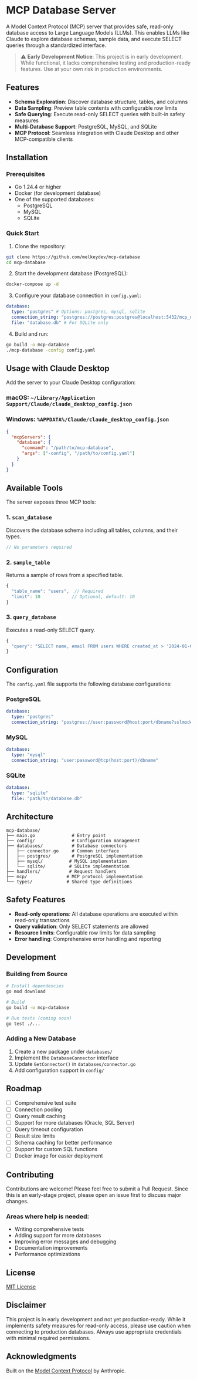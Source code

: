 # MCP Database Server

A Model Context Protocol (MCP) server that provides safe, read-only database access to Large Language Models (LLMs). This enables LLMs like Claude to explore database schemas, sample data, and execute SELECT queries through a standardized interface.

> ⚠️ **Early Development Notice**: This project is in early development. While functional, it lacks comprehensive testing and production-ready features. Use at your own risk in production environments.

## Features

- **Schema Exploration**: Discover database structure, tables, and columns
- **Data Sampling**: Preview table contents with configurable row limits
- **Safe Querying**: Execute read-only SELECT queries with built-in safety measures
- **Multi-Database Support**: PostgreSQL, MySQL, and SQLite
- **MCP Protocol**: Seamless integration with Claude Desktop and other MCP-compatible clients

## Installation

### Prerequisites

- Go 1.24.4 or higher
- Docker (for development database)
- One of the supported databases:
  - PostgreSQL
  - MySQL
  - SQLite

### Quick Start

1. Clone the repository:

```bash
git clone https://github.com/melkeydev/mcp-database
cd mcp-database
```

2. Start the development database (PostgreSQL):

```bash
docker-compose up -d
```

3. Configure your database connection in `config.yaml`:

```yaml
database:
  type: "postgres" # Options: postgres, mysql, sqlite
  connection_string: "postgres://postgres:postgres@localhost:5432/mcp_db?sslmode=disable"
  file: "database.db" # For SQLite only
```

4. Build and run:

```bash
go build -o mcp-database
./mcp-database -config config.yaml
```

## Usage with Claude Desktop

Add the server to your Claude Desktop configuration:

### macOS: `~/Library/Application Support/Claude/claude_desktop_config.json`

### Windows: `%APPDATA%/Claude/claude_desktop_config.json`

```json
{
  "mcpServers": {
    "database": {
      "command": "/path/to/mcp-database",
      "args": ["-config", "/path/to/config.yaml"]
    }
  }
}
```

## Available Tools

The server exposes three MCP tools:

### 1. `scan_database`

Discovers the database schema including all tables, columns, and their types.

```typescript
// No parameters required
```

### 2. `sample_table`

Returns a sample of rows from a specified table.

```typescript
{
  "table_name": "users",  // Required
  "limit": 10            // Optional, default: 10
}
```

### 3. `query_database`

Executes a read-only SELECT query.

```typescript
{
  "query": "SELECT name, email FROM users WHERE created_at > '2024-01-01'"
}
```

## Configuration

The `config.yaml` file supports the following database configurations:

### PostgreSQL

```yaml
database:
  type: "postgres"
  connection_string: "postgres://user:password@host:port/dbname?sslmode=disable"
```

### MySQL

```yaml
database:
  type: "mysql"
  connection_string: "user:password@tcp(host:port)/dbname"
```

### SQLite

```yaml
database:
  type: "sqlite"
  file: "path/to/database.db"
```

## Architecture

```
mcp-database/
├── main.go              # Entry point
├── config/              # Configuration management
├── databases/           # Database connectors
│   ├── connector.go     # Common interface
│   ├── postgres/        # PostgreSQL implementation
│   ├── mysql/          # MySQL implementation
│   └── sqlite/         # SQLite implementation
├── handlers/           # Request handlers
├── mcp/               # MCP protocol implementation
└── types/             # Shared type definitions
```

## Safety Features

- **Read-only operations**: All database operations are executed within read-only transactions
- **Query validation**: Only SELECT statements are allowed
- **Resource limits**: Configurable row limits for data sampling
- **Error handling**: Comprehensive error handling and reporting

## Development

### Building from Source

```bash
# Install dependencies
go mod download

# Build
go build -o mcp-database

# Run tests (coming soon)
go test ./...
```

### Adding a New Database

1. Create a new package under `databases/`
2. Implement the `DatabaseConnector` interface
3. Update `GetConnector()` in `databases/connector.go`
4. Add configuration support in `config/`

## Roadmap

- [ ] Comprehensive test suite
- [ ] Connection pooling
- [ ] Query result caching
- [ ] Support for more databases (Oracle, SQL Server)
- [ ] Query timeout configuration
- [ ] Result size limits
- [ ] Schema caching for better performance
- [ ] Support for custom SQL functions
- [ ] Docker image for easier deployment

## Contributing

Contributions are welcome! Please feel free to submit a Pull Request. Since this is an early-stage project, please open an issue first to discuss major changes.

### Areas where help is needed:

- Writing comprehensive tests
- Adding support for more databases
- Improving error messages and debugging
- Documentation improvements
- Performance optimizations

## License

[MIT License](LICENSE)

## Disclaimer

This project is in early development and not yet production-ready. While it implements safety measures for read-only access, please use caution when connecting to production databases. Always use appropriate credentials with minimal required permissions.

## Acknowledgments

Built on the [Model Context Protocol](https://modelcontextprotocol.io) by Anthropic.